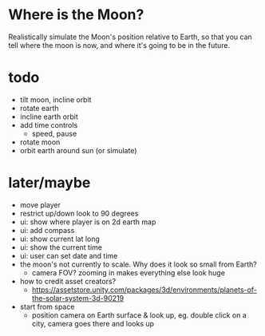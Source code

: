 # Where is the Moon?

Realistically simulate the Moon's position relative to Earth, so that you can
tell where the moon is now, and where it's going to be in the future.

# todo
- tilt moon, incline orbit
- rotate earth
- incline earth orbit
- add time controls
    - speed, pause
- rotate moon
- orbit earth around sun (or simulate)

# later/maybe
- move player
- restrict up/down look to 90 degrees
- ui: show where player is on 2d earth map
- ui: add compass
- ui: show current lat long
- ui: show the current time
- ui: user can set date and time
- the moon's not currently to scale. Why does it look so small from Earth?
    - camera FOV? zooming in makes everything else look huge
- how to credit asset creators?
    - https://assetstore.unity.com/packages/3d/environments/planets-of-the-solar-system-3d-90219
- start from space
    - position camera on Earth surface & look up, eg. double click on a city,
      camera goes there and looks up
